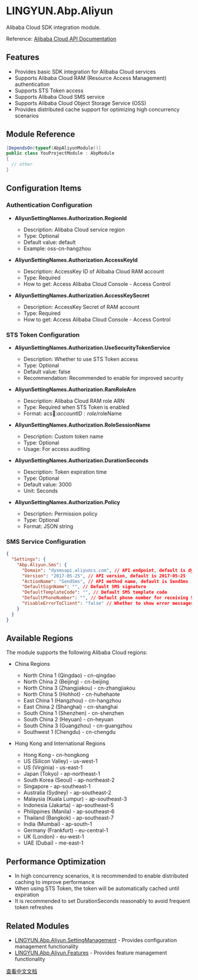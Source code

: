 # LINGYUN.Abp.Aliyun

Alibaba Cloud SDK integration module.

Reference: [Alibaba Cloud API Documentation](https://help.aliyun.com/document_detail/28763.html)

## Features

- Provides basic SDK integration for Alibaba Cloud services
- Supports Alibaba Cloud RAM (Resource Access Management) authentication
- Supports STS Token access
- Supports Alibaba Cloud SMS service
- Supports Alibaba Cloud Object Storage Service (OSS)
- Provides distributed cache support for optimizing high concurrency scenarios

## Module Reference

```csharp
[DependsOn(typeof(AbpAliyunModule))]
public class YouProjectModule : AbpModule
{
  // other
}
```

## Configuration Items

### Authentication Configuration

- **AliyunSettingNames.Authorization.RegionId**

  - Description: Alibaba Cloud service region
  - Type: Optional
  - Default value: default
  - Example: oss-cn-hangzhou

- **AliyunSettingNames.Authorization.AccessKeyId**

  - Description: AccessKey ID of Alibaba Cloud RAM account
  - Type: Required
  - How to get: Access Alibaba Cloud Console - Access Control

- **AliyunSettingNames.Authorization.AccessKeySecret**
  - Description: AccessKey Secret of RAM account
  - Type: Required
  - How to get: Access Alibaba Cloud Console - Access Control

### STS Token Configuration

- **AliyunSettingNames.Authorization.UseSecurityTokenService**

  - Description: Whether to use STS Token access
  - Type: Optional
  - Default value: false
  - Recommendation: Recommended to enable for improved security

- **AliyunSettingNames.Authorization.RamRoleArn**

  - Description: Alibaba Cloud RAM role ARN
  - Type: Required when STS Token is enabled
  - Format: acs:ram::$accountID:role/$roleName

- **AliyunSettingNames.Authorization.RoleSessionName**

  - Description: Custom token name
  - Type: Optional
  - Usage: For access auditing

- **AliyunSettingNames.Authorization.DurationSeconds**

  - Description: Token expiration time
  - Type: Optional
  - Default value: 3000
  - Unit: Seconds

- **AliyunSettingNames.Authorization.Policy**
  - Description: Permission policy
  - Type: Optional
  - Format: JSON string

### SMS Service Configuration

```json
{
  "Settings": {
    "Abp.Aliyun.Sms": {
      "Domain": "dysmsapi.aliyuncs.com", // API endpoint, default is dysmsapi.aliyuncs.com
      "Version": "2017-05-25", // API version, default is 2017-05-25
      "ActionName": "SendSms", // API method name, default is SendSms
      "DefaultSignName": "", // Default SMS signature
      "DefaultTemplateCode": "", // Default SMS template code
      "DefaultPhoneNumber": "", // Default phone number for receiving SMS
      "VisableErrorToClient": "false" // Whether to show error messages to client
    }
  }
}
```

## Available Regions

The module supports the following Alibaba Cloud regions:

- China Regions

  - North China 1 (Qingdao) - cn-qingdao
  - North China 2 (Beijing) - cn-beijing
  - North China 3 (Zhangjiakou) - cn-zhangjiakou
  - North China 5 (Hohhot) - cn-huhehaote
  - East China 1 (Hangzhou) - cn-hangzhou
  - East China 2 (Shanghai) - cn-shanghai
  - South China 1 (Shenzhen) - cn-shenzhen
  - South China 2 (Heyuan) - cn-heyuan
  - South China 3 (Guangzhou) - cn-guangzhou
  - Southwest 1 (Chengdu) - cn-chengdu

- Hong Kong and International Regions
  - Hong Kong - cn-hongkong
  - US (Silicon Valley) - us-west-1
  - US (Virginia) - us-east-1
  - Japan (Tokyo) - ap-northeast-1
  - South Korea (Seoul) - ap-northeast-2
  - Singapore - ap-southeast-1
  - Australia (Sydney) - ap-southeast-2
  - Malaysia (Kuala Lumpur) - ap-southeast-3
  - Indonesia (Jakarta) - ap-southeast-5
  - Philippines (Manila) - ap-southeast-6
  - Thailand (Bangkok) - ap-southeast-7
  - India (Mumbai) - ap-south-1
  - Germany (Frankfurt) - eu-central-1
  - UK (London) - eu-west-1
  - UAE (Dubai) - me-east-1

## Performance Optimization

- In high concurrency scenarios, it is recommended to enable distributed caching to improve performance
- When using STS Token, the token will be automatically cached until expiration
- It is recommended to set DurationSeconds reasonably to avoid frequent token refreshes

## Related Modules

- [LINGYUN.Abp.Aliyun.SettingManagement](../LINGYUN.Abp.Aliyun.SettingManagement/README.md) - Provides configuration management functionality
- [LINGYUN.Abp.Aliyun.Features](../LINGYUN.Abp.Aliyun.Features/README.md) - Provides feature management functionality

[查看中文文档](README.md)
